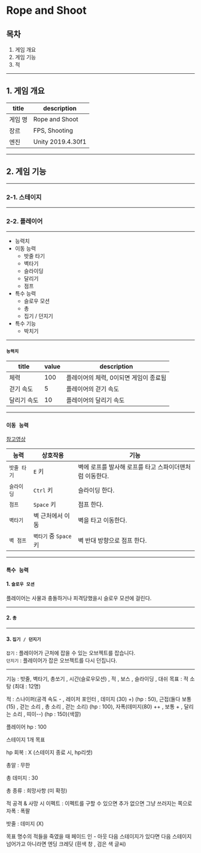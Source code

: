 # Rope and Shoot

## 목차
1. 게임 개요
2. 게임 기능
3. 적
--- 
## 1. 게임 개요

| title | description | 
| --- | --- |
| 게임 명 | Rope and Shoot | 
| 장르 | FPS, Shooting |
| 엔진 | Unity 2019.4.30f1 |
--- 
## 2. 게임 기능
--- 
### 2-1. 스테이지
--- 
### 2-2. 플레이어
---
- 능력치
- 이동 능력
    - 밧줄 타기
    - 벽타기
    - 슬라이딩
    - 달리기
    - 점프
- 특수 능력
    - 슬로우 모션
    - 총
    - 집기 / 던지기
- 특수 기능
    - 박치기

--- 
#### `능력치`
| title | value | description |
| -- | -- | -- |
| 체력 | 100 | 플레이어의 체력, 0이되면 게임이 종료됨 | 
| 걷기 속도 | 5 | 플레이어의 걷기 속도 | 
| 달리기 속도 | 10 | 플레이어의 달리기 속도 | 

---
### `이동 능력`
[참고영상](https://www.youtube.com/channel/UCIabPXjvT5BVTxRDPCBBOOQ)

| 능력 | 상호작용 | 기능 |
| -- | -- | -- | 
| `밧줄 타기` | `E` 키  | 벽에 로프를 발사해 로프를 타고 스파이더맨처럼 이동한다. |
| `슬라이딩` | `Ctrl` 키 | 슬라이딩 한다. |
| `점프` | `Space` 키 | 점프 한다. | 
| `벽타기` | 벽 근처에서 이동 | 벽을 타고 이동한다. |
| `벽 점프` | `벽타기` 중 `Space` 키 | 벽 반대 방향으로 점프 한다. | 

--- 
### `특수 능력`
#### 1. `슬로우 모션`
플레이어는 사물과 충돌하거나 피격당했을시 슬로우 모션에 걸린다.

---

#### 2. `총`

---

#### 3. `집기 / 던지기`
`잡기` : 플레이어가 근처에 잡을 수 있는 오브젝트를 잡습니다.  
`던지기` : 플레이어가 잡은 오브젝트를 다시 던집니다.

---

기능 : 밧줄, 벽타기, 총쏘기 , 시간(슬로우모션) , 적 , 보스 , 슬라이딩 , 대쉬
목표 : 적 소탕 (최대 : 12명)

적 : 스나이퍼(공격 속도 - , 레이저 포인터 , 데미지 (30) +) (hp : 50), 
      근접(둘다 보통 (15) , 걷는 소리 , 총 소리 , 걷는 소리) (hp : 100),
      자폭(데미지(80) ++ , 보통 + , 달리는 소리 , 띠이--) (hp : 150)(색깔)

플레이어 hp : 100

스테이지 1개 목표

hp 회복 : X
(스테이지 종료 시, hp리셋)

총알 : 무한

총 데미지 : 30

총 종류 : 희망사항 (미 확정)

적 공격 & 사망 시 이펙트 : 
이펙트를 구할 수 있으면 추가 없으면 그냥 쓰러지는 쪽으로
자폭 : 폭팔

밧줄 : 데미지 (X)

목표 명수의 적들을 죽였을 때
페이드 인 - 아웃
다음 스테이지가 있다면
다음 스테이지 넘어가고
아니라면
엔딩 크레딧 (흰색 창 , 검은 색 글씨)
